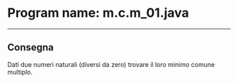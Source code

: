 # Program name: m.c.m_01.java
---

## Consegna
Dati due numeri naturali (diversi da zero) trovare il loro minimo comune multiplo.
